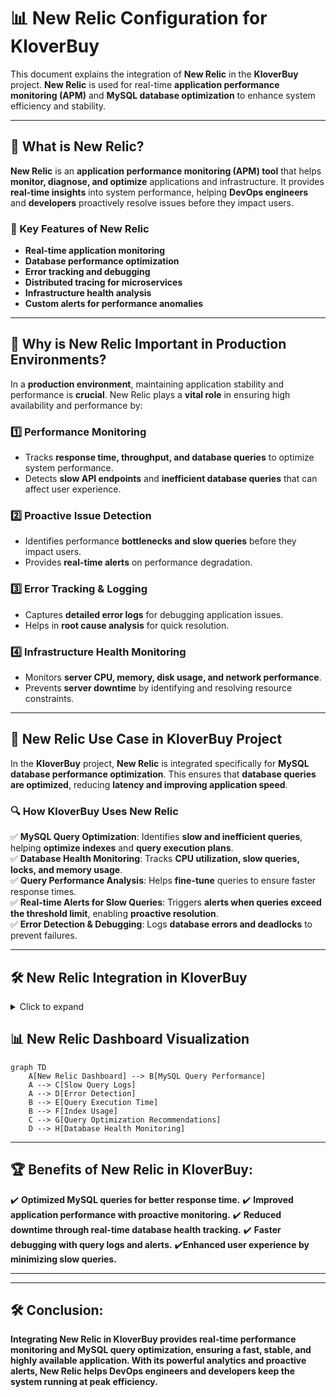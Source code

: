 # 📊 New Relic Configuration for KloverBuy

This document explains the integration of **New Relic** in the **KloverBuy** project. **New Relic** is used for real-time **application performance monitoring (APM)** and **MySQL database optimization** to enhance system efficiency and stability.

---

## 🚀 What is New Relic?

**New Relic** is an **application performance monitoring (APM) tool** that helps **monitor, diagnose, and optimize** applications and infrastructure. It provides **real-time insights** into system performance, helping **DevOps engineers** and **developers** proactively resolve issues before they impact users.

### 🔹 Key Features of New Relic
- **Real-time application monitoring**  
- **Database performance optimization**  
- **Error tracking and debugging**  
- **Distributed tracing for microservices**  
- **Infrastructure health analysis**  
- **Custom alerts for performance anomalies**  

---

## 🎯 Why is New Relic Important in Production Environments?

In a **production environment**, maintaining application stability and performance is **crucial**. New Relic plays a **vital role** in ensuring high availability and performance by:

### **1️⃣ Performance Monitoring**
- Tracks **response time, throughput, and database queries** to optimize system performance.  
- Detects **slow API endpoints** and **inefficient database queries** that can affect user experience.  

### **2️⃣ Proactive Issue Detection**
- Identifies performance **bottlenecks and slow queries** before they impact users.  
- Provides **real-time alerts** on performance degradation.  

### **3️⃣ Error Tracking & Logging**
- Captures **detailed error logs** for debugging application issues.  
- Helps in **root cause analysis** for quick resolution.  

### **4️⃣ Infrastructure Health Monitoring**
- Monitors **server CPU, memory, disk usage, and network performance**.  
- Prevents **server downtime** by identifying and resolving resource constraints.  

---

## 📌 New Relic Use Case in KloverBuy Project

In the **KloverBuy** project, **New Relic** is integrated specifically for **MySQL database performance optimization**. This ensures that **database queries are optimized**, reducing **latency and improving application speed**.

### 🔍 How KloverBuy Uses New Relic
✅ **MySQL Query Optimization**: Identifies **slow and inefficient queries**, helping **optimize indexes** and **query execution plans**.  
✅ **Database Health Monitoring**: Tracks **CPU utilization, slow queries, locks, and memory usage**.  
✅ **Query Performance Analysis**: Helps **fine-tune** queries to ensure faster response times.  
✅ **Real-time Alerts for Slow Queries**: Triggers **alerts when queries exceed the threshold limit**, enabling **proactive resolution**.  
✅ **Error Detection & Debugging**: Logs **database errors and deadlocks** to prevent failures.  

---

## 🛠️ New Relic Integration in KloverBuy
<details>
<summary>Click to expand</summary>

### **1️⃣ Install New Relic Agent**
To integrate **New Relic APM**, install the New Relic agent in the **Node.js backend**:

```bash
npm install newrelic --save
```
### **2️⃣ Configure New Relic Agent**
Create a newrelic.js file in the root directory:
```js
exports.config = {
  app_name: ['KloverBuy'],
  license_key: 'YOUR_NEW_RELIC_LICENSE_KEY',
  logging: {
    level: 'info'
  },
  rules: {
    ignore: [/health-check/]
  }
};
```
### **3️⃣ Enable MySQL Monitoring**
Modify newrelic.js to enable MySQL query tracking:
```bash
config.transaction_tracer.record_sql = 'obfuscated';
config.transaction_tracer.explain_threshold = 500;  // Queries exceeding 500ms will be logged
```
### **4️⃣ Import New Relic in Application**
Modify server.js to include New Relic:
```bash
require('newrelic'); // Load New Relic before anything else
const express = require('express');
const app = express();
```
</details>

## 📊 **New Relic Dashboard Visualization**
```mermaid
graph TD
    A[New Relic Dashboard] --> B[MySQL Query Performance]
    A --> C[Slow Query Logs]
    A --> D[Error Detection]
    B --> E[Query Execution Time]
    B --> F[Index Usage]
    C --> G[Query Optimization Recommendations]
    D --> H[Database Health Monitoring]
```

---
## 🏆 **Benefits of New Relic in KloverBuy:**
✔️ **Optimized MySQL queries for better response time.**
✔️ **Improved application performance with proactive monitoring.**
✔️ **Reduced downtime through real-time database health tracking.**
✔️ **Faster debugging with query logs and alerts.**
✔️**Enhanced user experience by minimizing slow queries.**

---

---
## 🛠️ **Conclusion:**

**Integrating New Relic in KloverBuy provides real-time performance monitoring and MySQL query optimization, ensuring a fast, stable, and highly available application. With its powerful analytics and proactive alerts, New Relic helps DevOps engineers and developers keep the system running at peak efficiency.**
